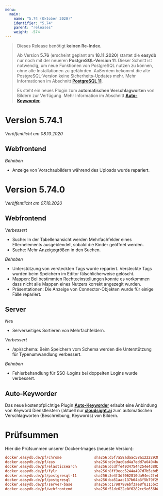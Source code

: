 ```yaml
---
menu:
  main:
    name: "5.74 (Oktober 2020)"
    identifier: "5.74"
    parent: "releases"
    weight: -574
---
```


> Dieses Release benötigt **keinen Re-Index**.
>
> Ab Version **5.76** (erscheint geplant am **18.11.2020**) startet die **easydb** nur noch mit der neueren **PostgreSQL-Version 11**. Dieser Schnitt ist notwendig, um neue Funktionen von PostgreSQL nutzen zu können, ohne alte Installationen zu gefährden. Außerdem bekommt die alte PostgreSQL-Version keine Sicherheits-Updates mehr. Mehr Informationen im Abschnitt **[PostgreSQL 11](../5.73#postgres-11)**.
>
> Es steht ein neues Plugin zum **automatischen Verschlagworten** von Bildern zur Verfügung. Mehr Information im Abschnitt **[Auto-Keyworder](#auto-keyworder)**.

# Version 5.74.1

*Veröffentlicht am 08.10.2020*

## Webfrontend

*Behoben*

* Anzeige von Vorschaubildern während des Uploads wurde repariert.

# Version 5.74.0

*Veröffentlicht am 07.10.2020*

## Webfrontend

*Verbessert*

* Suche: In der Tabellenansicht werden Mehrfachfelder eines Elternelements ausgeblendet, sobald die Kinder geöffnet werden.
* Suche: Mehr Anzeigegrößen in den Suchen.

*Behoben*

* Unterstützung von versteckten Tags wurde repariert. Versteckte Tags wurden beim Speichern im Editor fälschlicherweise gelöscht.
* Mappen: Bei bestimmten Rechteeinstellungen konnte es vorkommen dass nicht alle Mappen eines Nutzers korrekt angezegit wurden.
* Präsentationen: Die Anzeige von Connector-Objekten wurde für einige Fälle repariert.

## Server

*Neu*

- Serverseitiges Sortieren von Mehrfachfeldern.

*Verbessert*

* /api/schema: Beim Speichern vom Schema werden die Unterstützung für Typenumwandlung verbessert.

*Behoben*

* Fehlerbehandlung für SSO-Logins bei doppelten Logins wurde verbessert.

## Auto-Keyworder

Das neue kostenpfplichtige Plugin [**Auto-Keyworder**](../../../en/webfrontend/datamanagement/features/keyword_plugin/) erlaubt eine Anbindung von Keyword Dienstleistern (aktuell nur [**cloudsight.ai**](https://couldsight.ai) zum automatischen Verschlagworten (Beschreibung, Keywords) von Bildern.

# Prüfsummen

Hier die Prüfsummen unserer Docker-Images (neueste Version):

```ini
docker.easydb.de/pf/chrome               sha256:d5f7a58adaac58a12222938ef95187f0bbdac4700131b1c3bfae21cf3ee6421e
docker.easydb.de/pf/eas                  sha256:e9c9ac0ad4a7edd7a0404bace2cdf4da84491cb841b6dfb17ddb9eb7af68e99c
docker.easydb.de/pf/elasticsearch        sha256:dcdffe49347544254e438029bcd5e784287842dfb4324c0ec4f2d96784bc2e7c
docker.easydb.de/pf/fylr                 sha256:8ff9ecc5244a497d7b5ebd59f34fa8592a949a4c5d3463dbe20c9148b178cfb8
docker.easydb.de/pf/postgresql-11        sha256:3e4f3df062810da94ec2feb7d54fa6c8aa271c600b57330086fe9c4c0623f0ff
docker.easydb.de/pf/postgresql           sha256:ba51aac137b64a3f5b79f29af94b98114994a34757d0f16885027f78b60c778c
docker.easydb.de/pf/server-base          sha256:c1798798ebf3ae8f8115bc5dc6789019bef64f9524fc87bde53a8cd04a76c56e
docker.easydb.de/pf/webfrontend          sha256:51de622e0f6282cc9e656b8489615a954f189451dc533bce720ed9ef31b39a40
```

